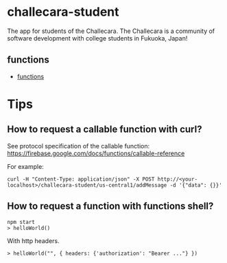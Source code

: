 # challecara-student

The app for students of the Challecara.
The Challecara is a community of software development with college students in Fukuoka, Japan! 

## functions

- [functions](./functions/README.md)

# Tips

## How to request a callable function with curl?

See protocol specification of the callable function:
https://firebase.google.com/docs/functions/callable-reference 

For example:
```
curl -H "Content-Type: application/json" -X POST http://<your-localhost>/challecara-student/us-central1/addMessage -d '{"data": {}}'
```

## How to request a function with functions shell?

```
npm start
> helloWorld()
```

With http headers.
```
> helloWorld("", { headers: {'authorization': "Bearer ..."} })
```
